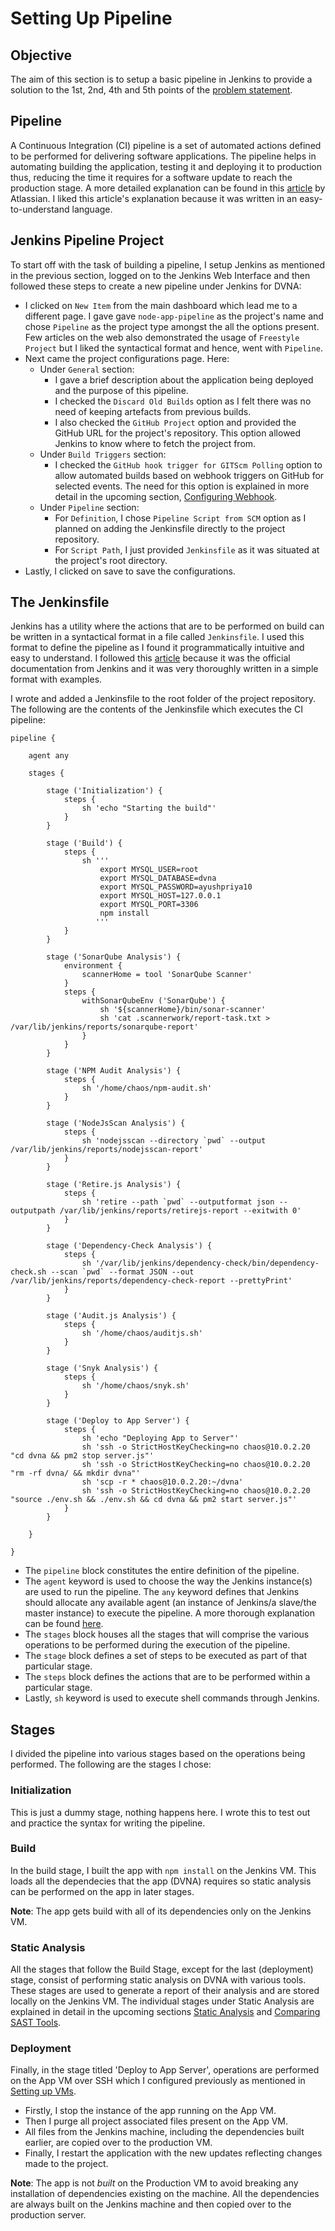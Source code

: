 # Setting Up Pipeline

## Objective

The aim of this section is to setup a basic pipeline in Jenkins to provide a solution to the 1st, 2nd, 4th and 5th points of the [problem statement](problem_statement.md).

## Pipeline

A Continuous Integration (CI) pipeline is a set of automated actions defined to be performed for delivering software applications. The pipeline helps in automating building the application, testing it and deploying it to production thus, reducing the time it requires for a software update to reach the production stage. A more detailed explanation can be found in this [article](https://www.atlassian.com/continuous-delivery/principles/continuous-integration-vs-delivery-vs-deployment) by Atlassian. I liked this article's explanation because it was written in an easy-to-understand language.

## Jenkins Pipeline Project

To start off with the task of building a pipeline, I setup Jenkins as mentioned in the previous section, logged on to the Jenkins Web Interface and then followed these steps to create a new pipeline under Jenkins for DVNA:

* I clicked on `New Item` from the main dashboard which lead me to a different page. I gave gave `node-app-pipeline` as the project's name and chose `Pipeline` as the project type amongst the all the options present. Few articles on the web also demonstrated the usage of `Freestyle Project` but I liked the syntactical format and hence, went with `Pipeline`.
* Next came the project configurations page. Here:
    * Under `General` section:
        * I gave a brief description about the application being deployed and the purpose of this pipeline.
        * I checked the `Discard Old Builds` option as I felt there was no need of keeping artefacts from previous builds.
        * I also checked the `GitHub Project` option and provided the GitHub URL for the project's repository. This option allowed Jenkins to know where to fetch the project from.
    * Under `Build Triggers` section:
        * I checked the `GitHub hook trigger for GITScm Polling` option to allow automated builds based on webhook triggers on GitHub for selected events. The need for this option is explained in more detail in the upcoming section, [Configuring Webhook](configuring_webhook.md).
    * Under `Pipeline` section:
        * For `Definition`, I chose `Pipeline Script from SCM` option as I planned on adding the Jenkinsfile directly to the project repository.
        * For `Script Path`, I just provided `Jenkinsfile` as it was situated at the project's root directory.
* Lastly, I clicked on save to save the configurations.

## The Jenkinsfile

Jenkins has a utility where the actions that are to be performed on build can be written in a syntactical format in a file called `Jenkinsfile`. I used this format to define the pipeline as I found it programmatically intuitive and easy to understand. I followed this [article](https://jenkins.io/doc/pipeline/tour/running-multiple-steps/) because it was the official documentation from Jenkins and it was very thoroughly written in a simple format with examples.

I wrote and added a Jenkinsfile to the root folder of the project repository. The following are the contents of the Jenkinsfile which executes the CI pipeline:

```jenkins
pipeline {

    agent any

    stages {

        stage ('Initialization') {
            steps {
                sh 'echo "Starting the build"'
            }
        }

        stage ('Build') {
            steps {
                sh '''
                    export MYSQL_USER=root
                    export MYSQL_DATABASE=dvna
                    export MYSQL_PASSWORD=ayushpriya10
                    export MYSQL_HOST=127.0.0.1
                    export MYSQL_PORT=3306
                    npm install
                   '''
            }
        }

        stage ('SonarQube Analysis') {
            environment {
                scannerHome = tool 'SonarQube Scanner'
            }
            steps {
                withSonarQubeEnv ('SonarQube') {
                    sh '${scannerHome}/bin/sonar-scanner'
                    sh 'cat .scannerwork/report-task.txt > /var/lib/jenkins/reports/sonarqube-report'
                }
            }
        }

        stage ('NPM Audit Analysis') {
            steps {
                sh '/home/chaos/npm-audit.sh'
            }
        }

        stage ('NodeJsScan Analysis') {
            steps {
                sh 'nodejsscan --directory `pwd` --output /var/lib/jenkins/reports/nodejsscan-report'
            }
        }

        stage ('Retire.js Analysis') {
            steps {
                sh 'retire --path `pwd` --outputformat json --outputpath /var/lib/jenkins/reports/retirejs-report --exitwith 0'
            }
        }

        stage ('Dependency-Check Analysis') {
            steps {
                sh '/var/lib/jenkins/dependency-check/bin/dependency-check.sh --scan `pwd` --format JSON --out /var/lib/jenkins/reports/dependency-check-report --prettyPrint'
            }
        }

        stage ('Audit.js Analysis') {
            steps {
                sh '/home/chaos/auditjs.sh'
            }
        }

        stage ('Snyk Analysis') {
            steps {
                sh '/home/chaos/snyk.sh'
            }
        }

        stage ('Deploy to App Server') {
            steps {
                sh 'echo "Deploying App to Server"'
                sh 'ssh -o StrictHostKeyChecking=no chaos@10.0.2.20 "cd dvna && pm2 stop server.js"'
                sh 'ssh -o StrictHostKeyChecking=no chaos@10.0.2.20 "rm -rf dvna/ && mkdir dvna"'
                sh 'scp -r * chaos@10.0.2.20:~/dvna'
                sh 'ssh -o StrictHostKeyChecking=no chaos@10.0.2.20 "source ./env.sh && ./env.sh && cd dvna && pm2 start server.js"'
            }
        }

    }

}

```

* The `pipeline` block constitutes the entire definition of the pipeline.
* The `agent` keyword is used to choose the way the Jenkins instance(s) are used to run the pipeline. The `any` keyword defines that Jenkins should allocate any available agent (an instance of Jenkins/a slave/the master instance) to execute the pipeline. A more thorough explanation can be found [here](https://jenkins.io/doc/book/pipeline/syntax/).
* The `stages` block houses all the stages that will comprise the various operations to be performed during the execution of the pipeline.
* The `stage` block defines a set of steps to be executed as part of that particular stage.
* The `steps` block defines the actions that are to be performed within a particular stage.
* Lastly, `sh` keyword is used to execute shell commands through Jenkins.

## Stages

I divided the pipeline into various stages based on the operations being performed. The following are the stages I chose:

### Initialization

This is just a dummy stage, nothing happens here. I wrote this to test out and practice the syntax for writing the pipeline.

### Build

In the build stage, I built the app with `npm install` on the Jenkins VM. This loads all the dependecies that the app (DVNA) requires so static analysis can be performed on the app in later stages.

**Note**: The app gets build with all of its dependencies only on the Jenkins VM.

### Static Analysis

All the stages that follow the Build Stage, except for the last (deployment) stage, consist of performing static analysis on DVNA with various tools. These stages are used to generate a report of their analysis and are stored locally on the Jenkins VM. The individual stages under Static Analysis are explained in detail in the upcoming sections [Static Analysis](static_analysis.md) and [Comparing SAST Tools](comparing_sast_tools.md).

### Deployment

Finally, in the stage titled 'Deploy to App Server', operations are performed on the App VM over SSH which I configured previously as mentioned in [Setting up VMs](setting_up_vms.md).

* Firstly, I stop the instance of the app running on the App VM.
* Then I purge all project associated files present on the App VM.
* All files from the Jenkins machine, including the dependencies built earlier, are copied over to the production VM.
* Finally, I restart the application with the new updates reflecting changes made to the project.

**Note**: The app is not _built_ on the Production VM to avoid breaking any installation of dependencies existing on the machine. All the dependencies are always built on the Jenkins machine and then copied over to the production server.
